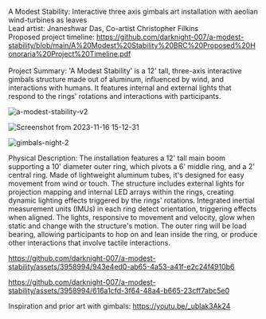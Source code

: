 A Modest Stability: Interactive three axis gimbals art installation with aeolian wind-turbines as leaves <br>
Lead artist: Jnaneshwar Das, Co-artist Christopher Filkins <br>
Proposed project timeline: https://github.com/darknight-007/a-modest-stability/blob/main/A%20Modest%20Stability%20BRC%20Proposed%20Honoraria%20Project%20Timeline.pdf <br> <br>
Project Summary: 
'A Modest Stability' is a 12' tall, three-axis interactive gimbals structure made out of aluminum, influenced by wind, and interactions with humans. It features internal and external lights that respond to the rings'
rotations and interactions with participants. 

![a-modest-stability-v2](https://github.com/darknight-007/a-modest-stability/assets/3958994/21ffcc8b-81b4-4c59-a9a4-6b0abdff452c)

![Screenshot from 2023-11-16 15-12-31](https://github.com/darknight-007/a-modest-stability/assets/3958994/bea6d74d-4bcb-4941-a746-18ecfa4f8adc)

![gimbals-night-2](https://github.com/darknight-007/a-modest-stability/assets/3958994/1c8063ce-dd26-49b6-8791-f7ac369c3ef7)

Physical Description: The installation features a 12' tall main boom supporting a 10' diameter outer ring, which pivots a 6' middle ring, and a 2' central ring. Made of lightweight aluminum tubes, it's designed for easy movement from wind or touch. The structure includes external lights for projection mapping and internal LED arrays within the rings, creating dynamic lighting effects triggered by the rings' rotations. Integrated inertial measurement units (IMUs) in each ring detect orientation, triggering effects when aligned. The lights, responsive to movement and velocity, glow when static and change with the structure's motion. The outer ring will be load bearing, allowing participants to hop on and lean inside the ring, or produce other interactions that involve tactile interactions.

https://github.com/darknight-007/a-modest-stability/assets/3958994/943e4ed0-ab65-4a53-a41f-e2c24f4910b6

https://github.com/darknight-007/a-modest-stability/assets/3958994/616a1cfd-3f64-48a4-b665-23cff7abc5e0


Inspiration and prior art with gimbals: https://youtu.be/_ubIak3Ak24
